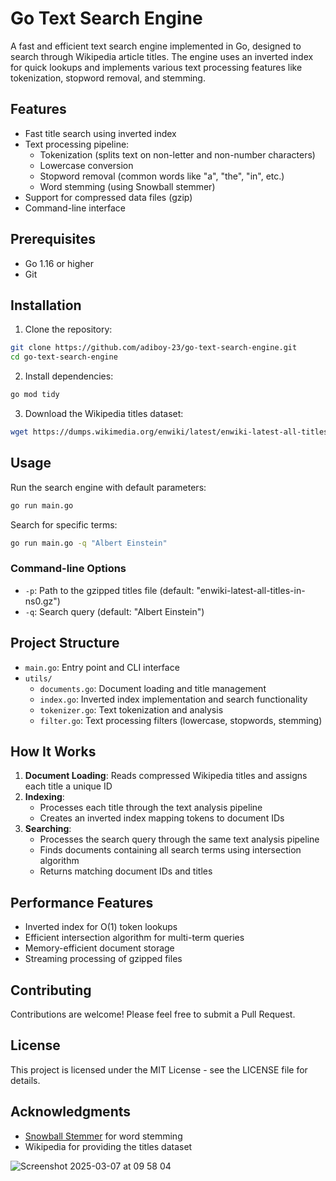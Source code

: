 # Go Text Search Engine

A fast and efficient text search engine implemented in Go, designed to search through Wikipedia article titles. The engine uses an inverted index for quick lookups and implements various text processing features like tokenization, stopword removal, and stemming.

## Features

- Fast title search using inverted index
- Text processing pipeline:
  - Tokenization (splits text on non-letter and non-number characters)
  - Lowercase conversion
  - Stopword removal (common words like "a", "the", "in", etc.)
  - Word stemming (using Snowball stemmer)
- Support for compressed data files (gzip)
- Command-line interface

## Prerequisites

- Go 1.16 or higher
- Git

## Installation

1. Clone the repository:
```bash
git clone https://github.com/adiboy-23/go-text-search-engine.git
cd go-text-search-engine
```

2. Install dependencies:
```bash
go mod tidy
```

3. Download the Wikipedia titles dataset:
```bash
wget https://dumps.wikimedia.org/enwiki/latest/enwiki-latest-all-titles-in-ns0.gz
```

## Usage

Run the search engine with default parameters:
```bash
go run main.go
```

Search for specific terms:
```bash
go run main.go -q "Albert Einstein"
```

### Command-line Options

- `-p`: Path to the gzipped titles file (default: "enwiki-latest-all-titles-in-ns0.gz")
- `-q`: Search query (default: "Albert Einstein")

## Project Structure

- `main.go`: Entry point and CLI interface
- `utils/`
  - `documents.go`: Document loading and title management
  - `index.go`: Inverted index implementation and search functionality
  - `tokenizer.go`: Text tokenization and analysis
  - `filter.go`: Text processing filters (lowercase, stopwords, stemming)

## How It Works

1. **Document Loading**: Reads compressed Wikipedia titles and assigns each title a unique ID
2. **Indexing**: 
   - Processes each title through the text analysis pipeline
   - Creates an inverted index mapping tokens to document IDs
3. **Searching**:
   - Processes the search query through the same text analysis pipeline
   - Finds documents containing all search terms using intersection algorithm
   - Returns matching document IDs and titles

## Performance Features

- Inverted index for O(1) token lookups
- Efficient intersection algorithm for multi-term queries
- Memory-efficient document storage
- Streaming processing of gzipped files

## Contributing

Contributions are welcome! Please feel free to submit a Pull Request.

## License

This project is licensed under the MIT License - see the LICENSE file for details.

## Acknowledgments

- [Snowball Stemmer](https://github.com/kljensen/snowball) for word stemming
- Wikipedia for providing the titles dataset

![Screenshot 2025-03-07 at 09 58 04](https://github.com/user-attachments/assets/4f49d3ba-bac6-47d3-813f-c88cb3dfd351)
